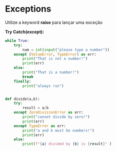 # Exceptions

Utilize a keyword **raise**  para lançar uma exceção

**Try Catch(except):**
```python
while True:
    try:
        num = int(input("please type a number"))
    except (ValueError, TypeError) as err:
        print("That is not a number!")
        print(err)
    else:
        print("That is a number!")
        break
    finally:
        print("always run")


def divide(a,b):
    try:
        result = a/b
    except ZeroDivisionError as err:
        print("cannot divide by zero!")
        print(err)
    except TypeError as err:
        print("a and b must be numbers!")
        print(err)
    else:
        print(f"{a} divided by {b} is {result}" )
```